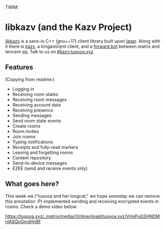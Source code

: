 TWIM:

# libkazv (and the Kazv Project)

[libkazv](https://gitlab.com/kazv/libkazv) is a sans-io C++ (gnu++17) client library
built upon [lager](https://github.com/arximboldi/lager). Along with it there is
[kazv](https://gitlab.com/kazv/kazv), a kirigami/qml client, and a
[forward bot](https://gitlab.com/kazv/matrix-tencent-forward-bot) between matrix and
tencent qq. Talk to us on [#kazv:tusooa.xyz](https://matrix.to/#/#kazv:tusooa.xyz?via=tusooa.xyz).

## Features

(Copying from readme:)

- Logging in
- Receiving room states
- Receiving room messages
- Receiving account data
- Receiving presence
- Sending messages
- Send room state events
- Create rooms
- Room invites
- Join rooms
- Typing notifications
- Receipts and fully-read markers
- Leaving and forgetting rooms
- Content repository
- Send-to-device messages
- E2EE (send and receive events only)

## What goes here?

This week we ("tusooa and her longcat," we hope someday we can remove this annotation :P)
implemented sending and receiving encrypted events in rooms. Check a demo video below:

https://tusooa.xyz/_matrix/media/r0/download/tusooa.xyz/VHsPuGSHNDMnlASQoGmdHnBf
